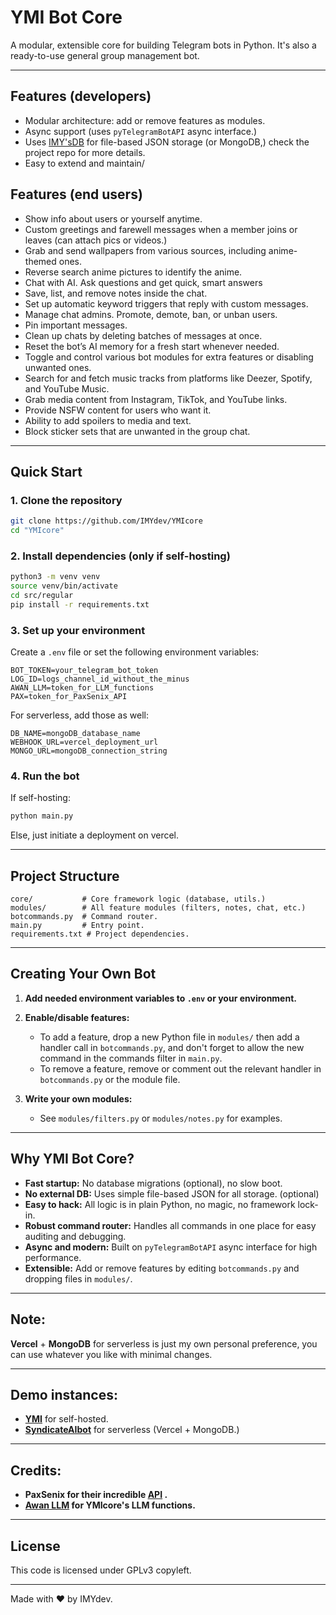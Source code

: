 # YMI Bot Core

A modular, extensible core for building Telegram bots in Python.
It's also a ready-to-use general group management bot.

---
## Features (developers)
- Modular architecture: add or remove features as modules.
- Async support (uses `pyTelegramBotAPI` async interface.)
- Uses [IMY'sDB](https://github.com/IMYdev/IMY-sDB/) for file-based JSON storage (or MongoDB,) check the project repo for more details.
- Easy to extend and maintain/

## Features (end users)
- Show info about users or yourself anytime.
- Custom greetings and farewell messages when a member joins or leaves (can attach pics or videos.)
- Grab and send wallpapers from various sources, including anime-themed ones.
- Reverse search anime pictures to identify the anime.
- Chat with AI. Ask questions and get quick, smart answers  
- Save, list, and remove notes inside the chat.
- Set up automatic keyword triggers that reply with custom messages.
- Manage chat admins. Promote, demote, ban, or unban users.
- Pin important messages.
- Clean up chats by deleting batches of messages at once.
- Reset the bot’s AI memory for a fresh start whenever needed.
- Toggle and control various bot modules for extra features or disabling unwanted ones.
- Search for and fetch music tracks from platforms like Deezer, Spotify, and YouTube Music.
- Grab media content from Instagram, TikTok, and YouTube links.
- Provide NSFW content for users who want it.
- Ability to add spoilers to media and text.
- Block sticker sets that are unwanted in the group chat.

---


## Quick Start

### 1. Clone the repository
```zsh
git clone https://github.com/IMYdev/YMIcore
cd "YMIcore"
```

### 2. Install dependencies (only if self-hosting)
```zsh
python3 -m venv venv
source venv/bin/activate
cd src/regular
pip install -r requirements.txt
```

### 3. Set up your environment
Create a `.env` file or set the following environment variables:
```
BOT_TOKEN=your_telegram_bot_token
LOG_ID=logs_channel_id_without_the_minus
AWAN_LLM=token_for_LLM_functions
PAX=token_for_PaxSenix_API
```
For serverless, add those as well:
```
DB_NAME=mongoDB_database_name
WEBHOOK_URL=vercel_deployment_url
MONGO_URL=mongoDB_connection_string
```


### 4. Run the bot
If self-hosting:
```zsh
python main.py
```
Else, just initiate a deployment on vercel.

---
## Project Structure
```
core/           # Core framework logic (database, utils.)
modules/        # All feature modules (filters, notes, chat, etc.)
botcommands.py  # Command router.
main.py         # Entry point.
requirements.txt # Project dependencies.
```
---

## Creating Your Own Bot
1. **Add needed environment variables to `.env` or your environment.**

2. **Enable/disable features:**
   - To add a feature, drop a new Python file in `modules/` then add a handler call in `botcommands.py`, and don't forget to allow the new command in the commands filter in `main.py`.
   - To remove a feature, remove or comment out the relevant handler in `botcommands.py` or the module file.
3. **Write your own modules:**
   - See `modules/filters.py` or `modules/notes.py` for examples.
---

## Why YMI Bot Core?
- **Fast startup:** No database migrations (optional), no slow boot.
- **No external DB:** Uses simple file-based JSON for all storage. (optional)
- **Easy to hack:** All logic is in plain Python, no magic, no framework lock-in.
- **Robust command router:** Handles all commands in one place for easy auditing and debugging.
- **Async and modern:** Built on `pyTelegramBotAPI` async interface for high performance.
- **Extensible:** Add or remove features by editing `botcommands.py` and dropping files in `modules/`.
---

## Note:
**Vercel** + **MongoDB** for serverless is just my own personal preference, you can use whatever you like with minimal changes.

---
## Demo instances:
- **[YMI](https://t.me/youmnairisbot)** for self-hosted.
- **[SyndicateAIbot](https://t.me/ProjectZ_mind_control_delete_bot)** for serverless (Vercel + MongoDB.)
---
## Credits: 
- **PaxSenix for their incredible [API](https://api.paxsenix.biz.id/) .**
- **[Awan LLM](https://www.awanllm.com/) for YMIcore's LLM functions.**
---
## License
This code is licensed under GPLv3 copyleft.

---
Made with ❤️ by IMYdev.
